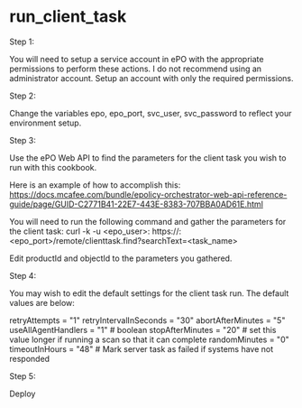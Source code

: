 # run_client_task

Step 1:

You will need to setup a service account in ePO with the appropriate permissions to perform these actions. I do not recommend using an administrator account. Setup an account with only the required permissions.




Step 2:

Change the variables epo, epo_port, svc_user, svc_password to reflect your environment setup.




Step 3:

Use the ePO Web API to find the parameters for the client task you wish to run with this cookbook. 

Here is an example of how to accomplish this: https://docs.mcafee.com/bundle/epolicy-orchestrator-web-api-reference-guide/page/GUID-C2771B41-22E7-443E-8383-707BBA0AD61E.html

You will need to run the following command and gather the parameters for the client task: curl -k -u <epo_user>:<password> https://<epo ip>:<epo_port>/remote/clienttask.find?searchText=<task_name>

Edit productId and objectId to the parameters you gathered.




Step 4:

You may wish to edit the default settings for the client task run. The default values are below:

retryAttempts = "1"
retryIntervalInSeconds = "30"
abortAfterMinutes = "5"
useAllAgentHandlers = "1" # boolean
stopAfterMinutes = "20" # set this value longer if running a scan so that it can complete
randomMinutes = "0"
timeoutInHours = "48" # Mark server task as failed if systems have not responded


Step 5:

Deploy

